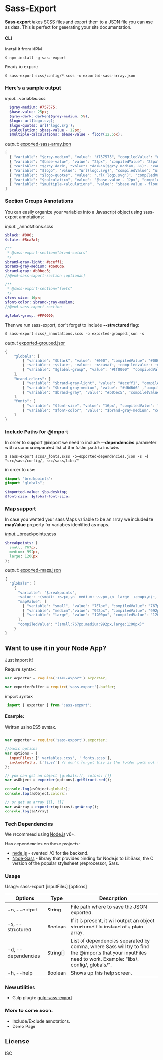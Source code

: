 # Sass-Export
**Sass-export** takes SCSS files and export them to a JSON file you can use as data.
This is perfect for generating your site documentation.


#### CLI
Install it from NPM

```
$ npm install -g sass-export
```

Ready to export:

```
$ sass-export scss/config/*.scss -o exported-sass-array.json
```

### Here's a sample output

_input:_ _variables.css

``` scss
  $gray-medium: #757575;
  $base-value: 25px;
  $gray-dark: darken($gray-medium, 5%);
  $logo: url(logo.svg);
  $logo-quotes: url('logo.svg');
  $calculation: $base-value - 12px;
  $multiple-calculations: $base-value - floor(12.5px);
```

_output_: [exported-sass-array.json]

``` javascript
[
  { "variable": "$gray-medium", "value": "#757575", "compiledValue": "#757575" },
  { "variable": "$base-value", "value": "25px", "compiledValue": "25px" },
  { "variable": "$gray-dark", "value": "darken($gray-medium, 5%)", "compiledValue" :"#686868" },
  { "variable": "$logo", "value": "url(logo.svg)", "compiledValue": "url(logo.svg)" },
  { "variable": "$logo-quotes", "value": "url('logo.svg')", "compiledValue": "url(\"logo.svg\")" },
  { "variable": "$calculation", "value": "$base-value - 12px", "compiledValue": "13px" },
  { "variable": "$multiple-calculations", "value": "$base-value - floor(12.5px)", "compiledValue": "13px" }
]
```

### Section Groups Annotations
You can easily organize your variables into a Javascript object using sass-export annotations:

_input:_ _annotations.scss

``` scss
$black: #000;
$slate: #8ca5af;

/**
 * @sass-export-section="brand-colors"
 */
$brand-gray-light: #eceff1;
$brand-gray-medium: #d6d6d6;
$brand-gray: #b0bec5;
//@end-sass-export-section [optional]

/**
 * @sass-export-section="fonts"
 */
$font-size: 16px;
$font-color: $brand-gray-medium;
//@end-sass-export-section

$global-group: #FF0000;
```

Then we run sass-export, don't forget to include **--structured** flag:
```
$ sass-export scss/_annotations.scss -o exported-grouped.json -s
```


_output_ [exported-grouped.json]
``` javascript
{
    "globals": [
        { "variable": "$black", "value": "#000", "compiledValue": "#000" },
        { "variable": "$slate", "value": "#8ca5af", "compiledValue": "#8ca5af" },
        { "variable": "$global-group", "value": "#ff0000", "compiledValue": "#ff0000" }
    ],
    "brand-colors": [
        { "variable": "$brand-gray-light", "value": "#eceff1", "compiledValue":"#eceff1" },
        { "variable": "$brand-gray-medium", "value": "#d6d6d6" ,"compiledValue":"#d6d6d6" },
        { "variable": "$brand-gray", "value": "#b0bec5", "compiledValue": "#b0bec5" }
    ],
    "fonts": [
        { "variable": "$font-size", "value": "16px", "compiledValue": "16px" },
        { "variable": "$font-color", "value": "$brand-gray-medium", "compiledValue":"#d6d6d6" }
    ]
}
```

### Include Paths for @import
In order to support @import we need to include **--dependencies** parameter with a comma separated list of the folder path to include:
```
$ sass-export scss/_fonts.scss -o=exported-dependencies.json -s -d "src/sass/config/, src/sass/libs/"
```

in order to use:

``` scss
@import "breakpoints";
@import "globals";

$imported-value: $bp-desktop;
$font-size: $global-font-size;
````

### Map support
In case you wanted your sass Maps variable to be an array we included te **mapValue** property for variables identified as maps.

_input:_ _breackpoints.scss
``` scss
$breakpoints: (
  small: 767px,
  medium: 992px,
  large: 1200px
);
```
_output:_ [exported-maps.json]

```javascript
{
  "globals": [
    {
      "variable": "$breakpoints",
      "value": "(small: 767px,\n  medium: 992px,\n  large: 1200px\n)",
      "mapValue": [
        { "variable": "small", "value": "767px", "compiledValue": "767px" },
        { "variable": "medium","value": "992px", "compiledValue": "992px" },
        { "variable": "large", "value": "1200px", "compiledValue": "1200px" }
      ],
      "compiledValue": "(small:767px,medium:992px,large:1200px)"
    }
}
```


## Want to use it in your Node App?
Just import it!

Require syntax:
``` javascript
var exporter = require('sass-export').exporter;

var exporterBuffer = require('sass-export').buffer;
```

import syntax:

``` javascript
 import { exporter } from 'sass-export';
```


#### Example:

Written using ES5 syntax.
``` javascript

var exporter = require('sass-export').exporter;

//basic options
var options = {
  inputFiles: ['_variables.scss', '_fonts.scss'],
  includePaths: ['libs/'] // don't forget this is the folder path not the files
};

// you can get an object {globals:[], colors: []}
var asObject = exporter(options).getStructured();

console.log(asObject.globals);
console.log(asObject.colors);

// or get an array [{}, {}]
var asArray = exporter(options).getArray();
console.log(asArray)
```

### Tech Dependencies
We recommend using [Node.js](https://nodejs.org/) v6+.


Has dependencies on these projects:

* [node.js] - evented I/O for the backend.
* [Node-Sass] - library that provides binding for Node.js to LibSass, the C version of the popular stylesheet preprocessor, Sass.

### Usage

Usage: sass-export [inputFiles] [options]

| Options | Type | Description |
| ------                | ----        | ------ |
|  -o, --output         |  String     |    File path where to save the JSON exported. |
|  -s, --structured     |  Boolean    |   If it is present, it will output an object structured file instead of a plain array. |
|  -d, --dependencies   |  String[]   |   List of dependencies separated by comma, where Sass will try to find the @imports that your inputFiles need to work. Example: "libs/, config/, globals/". |
|  -h, --help           |   Boolean   |  Shows up this help screen. |


### New utilities
  * Gulp plugin: [gulp-sass-export]

### More to come soon:
  * Include/Exclude annotations.
  * Demo Page


License
----

ISC

[//]: # (These are reference links used in the body of this note and get stripped out when the markdown processor does its job. There is no need to format nicely because it shouldn't be seen.)

[node.js]: <http://nodejs.org>
[node-sass]: <https://github.com/sass/node-sass>
[gulp-sass-export]: <https://github.com/plentycode/gulp-sass-export>
[exported-sass-array.json]: <https://raw.githubusercontent.com/plentycode/sass-export/develop/exported-examples/array.json>
[exported-grouped.json]: <https://raw.githubusercontent.com/plentycode/sass-export/develop/exported-examples/annotations.json>
[exported-maps.json]: <https://raw.githubusercontent.com/plentycode/sass-export/develop/exported-examples/maps-object.json>
